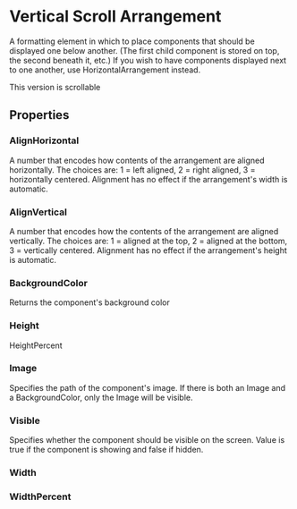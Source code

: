 # Vertical Scroll Arrangement

A formatting element in which to place components that should be displayed one below another. \(The first child component is stored on top, the second beneath it, etc.\) If you wish to have components displayed next to one another, use HorizontalArrangement instead.

This version is scrollable

## Properties

### AlignHorizontal

A number that encodes how contents of the arrangement are aligned horizontally. The choices are: 1 = left aligned, 2 = right aligned, 3 = horizontally centered. Alignment has no effect if the arrangement's width is automatic.

### AlignVertical

A number that encodes how the contents of the arrangement are aligned vertically. The choices are: 1 = aligned at the top, 2 = aligned at the bottom, 3 = vertically centered. Alignment has no effect if the arrangement's height is automatic.

### BackgroundColor

Returns the component's background color

### Height

HeightPercent

### Image

Specifies the path of the component's image. If there is both an Image and a BackgroundColor, only the Image will be visible.

### Visible

Specifies whether the component should be visible on the screen. Value is true if the component is showing and false if hidden.

### Width

### WidthPercent


